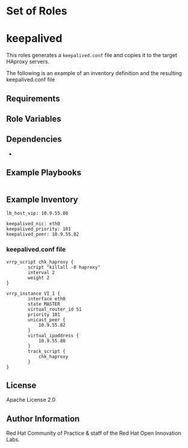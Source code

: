 Set of Roles
============
# keepalived

This roles generates a `keepalived.conf` file and copies it to the target HAproxy servers.

The following is an example of an inventory definition and the resulting keepalived.conf file


Requirements
------------



Role Variables
--------------

Dependencies
------------

*

Example Playbooks
----------------

```
```



Example Inventory
----------------

```
lb_host_vip: 10.9.55.80

keepalived_nic: eth0
keepalived_priority: 101
keepalived_peer: 10.9.55.82

```

### keepalived.conf file

```
vrrp_script chk_haproxy {         
        script "killall -0 haproxy"
        interval 2                
        weight 2                 
}

vrrp_instance VI_1 {
        interface eth0
        state MASTER
        virtual_router_id 51
        priority 101
        unicast_peer {
            10.9.55.82
        }
        virtual_ipaddress {
            10.9.55.80
        }
        track_script {
            chk_haproxy
        }
}

```


License
-------

Apache License 2.0


Author Information
------------------

Red Hat Community of Practice & staff of the Red Hat Open Innovation Labs.
